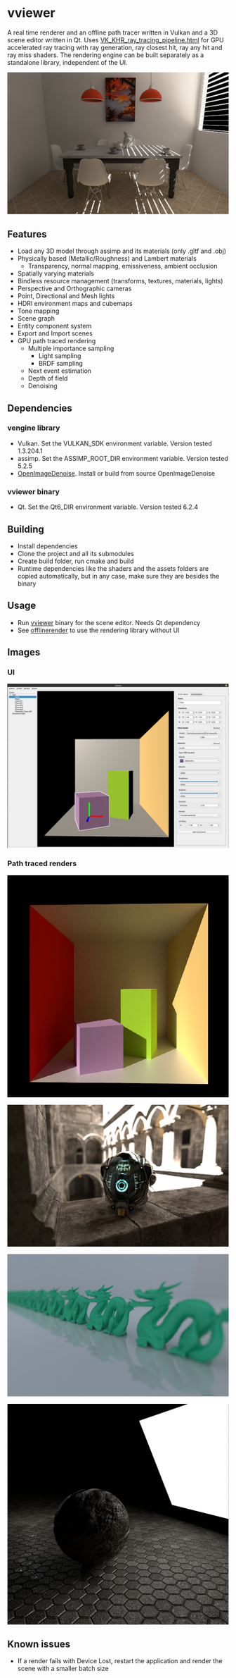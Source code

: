 # vviewer 
A real time renderer and an offline path tracer written in Vulkan and a 3D scene editor written in Qt. Uses [VK_KHR_ray_tracing_pipeline.html](https://registry.khronos.org/vulkan/specs/1.3-extensions/man/html/VK_KHR_ray_tracing_pipeline.html) for GPU accelerated ray tracing with ray generation, ray closest hit, ray any hit and ray miss shaders. The rendering engine can be built separately as a standalone library, independent of the UI.

![Alt text](images/1.png?raw=true)

## Features
* Load any 3D model through assimp and its materials (only .gltf and .obj)
* Physically based (Metallic/Roughness) and Lambert materials
    * Transparency, normal mapping, emissiveness, ambient occlusion
* Spatially varying materials
* Bindless resource management (transforms, textures, materials, lights)
* Perspective and Orthographic cameras
* Point, Directional and Mesh lights
* HDRI environment maps and cubemaps
* Tone mapping
* Scene graph
* Entity component system
* Export and Import scenes
* GPU path traced rendering
    * Multiple importance sampling
        * Light sampling
        * BRDF sampling
    * Next event estimation
    * Depth of field
    * Denoising

## Dependencies
### vengine library
* Vulkan. Set the VULKAN_SDK environment variable. Version tested 1.3.204.1
* assimp. Set the ASSIMP_ROOT_DIR environment variable. Version tested 5.2.5
* [OpenImageDenoise](https://github.com/OpenImageDenoise/oidn). Install or build from source OpenImageDenoise

### vviewer binary
* Qt. Set the Qt6_DIR environment variable. Version tested 6.2.4

## Building
* Install dependencies
* Clone the project and all its submodules
* Create build folder, run cmake and build
* Runtime dependencies like the shaders and the assets folders are copied automatically, but in any case, make sure they are besides the binary

## Usage
* Run [vviewer](/src/bin/vviewer/) binary for the scene editor. Needs Qt dependency
* See [offlinerender](src/bin/offlinerender/) to use the rendering library without UI

## Images

### UI
![Alt text](images/2.png?raw=true)

### Path traced renders
![Alt text](images/3.png?raw=true)

![Alt text](images/4.png?raw=true)

![Alt text](images/5.png?raw=true)

![Alt text](images/6.png?raw=true)

## Known issues
* If a render fails with Device Lost, restart the application and render the scene with a smaller batch size
